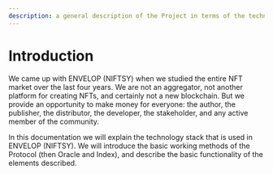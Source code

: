 ```yaml
---
description: a general description of the Project in terms of the technologies used
---
```


# Introduction

We came up with ENVELOP (NIFTSY) when we studied the entire NFT market over the last four years. We are not an aggregator, not another platform for creating NFTs, and certainly not a new blockchain. But we provide an opportunity to make money for everyone: the author, the publisher, the distributor, the developer, the stakeholder, and any active member of the community.

In this documentation we will explain the technology stack that is used in ENVELOP (NIFTSY). We will introduce the basic working methods of the Protocol (then Oracle and Index), and describe the basic functionality of the elements described.
